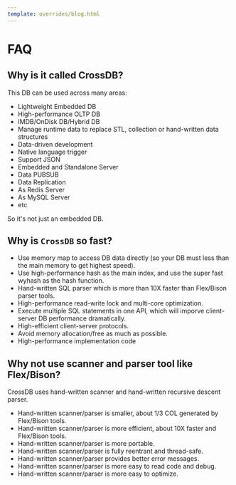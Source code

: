 ```yaml
---
template: overrides/blog.html
---
```


# FAQ

<!--
## Why develop CrossDB?

High-performance

## CrossDB drawbacks or limitation?

-->

## Why is it called CrossDB?

This DB can be used across many areas: 

* Lightweight Embedded DB
* High-performance OLTP DB
* IMDB/OnDisk DB/Hybrid DB
* Manage runtime data to replace STL, collection or hand-written data structures
* Data-driven development
* Native language trigger
* Support JSON
* Embedded and Standalone Server
* Data PUBSUB
* Data Replication
* As Redis Server
* As MySQL Server
* etc

So it's not just an embedded DB.

## Why is `CrossDB` so fast?

* Use memory map to access DB data directly (so your DB must less than the main memory to get highest speed).
* Use high-performance hash as the main index, and use the super fast wyhash as the hash function.
* Hand-written SQL parser which is more than 10X faster than Flex/Bison parser tools.
* High-performance read-write lock and multi-core optimization.
* Execute multiple SQL statements in one API, which will imporve client-server DB performance dramatically.
* High-efficient client-server protocols.
* Avoid memory allocation/free as much as possible.
* High-performance implementation code

## Why not use scanner and parser tool like Flex/Bison?

CrossDB uses hand-written scanner and hand-written recursive descent parser.

* Hand-written scanner/parser is smaller, about 1/3 COL generated by Flex/Bison tools.
* Hand-written scanner/parser is more efficient, about 10X faster and Flex/Bison tools.
* Hand-written scanner/parser is more portable.
* Hand-written scanner/parser is fully reentrant and thread-safe.
* Hand-written scanner/parser provides better error messages.
* Hand-written scanner/parser is more easy to read code and debug.
* Hand-written scanner/parser is more easy to optimize.
